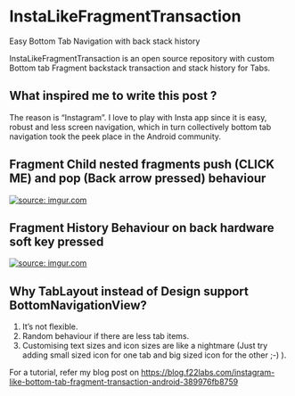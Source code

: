 # InstaLikeFragmentTransaction
Easy Bottom Tab Navigation with back stack history


InstaLikeFragmentTransaction is an open source repository with custom Bottom tab Fragment backstack transaction and stack history for Tabs.

What inspired me to write this post ?
-------------------------------------

The reason is “Instagram”. I love to play with Insta app since it is easy, robust and less screen navigation, which in turn collectively bottom tab navigation took the peek place in the Android community.

Fragment Child nested fragments push (CLICK ME) and pop (Back arrow pressed) behaviour
--------------------------------------------------------------------------------------


<a href="http://imgur.com/ParT0sR"><img src="http://i.imgur.com/ParT0sR.gif" title="source: imgur.com"/></a>


Fragment History Behaviour on back hardware soft key pressed
------------------------------------------------------------

<a href="http://imgur.com/4CqPkF6"><img src="http://i.imgur.com/4CqPkF6.gif" title="source: imgur.com"/></a>
 
 
Why TabLayout instead of Design support BottomNavigationView?
-------------------------------------------------------------

1. It’s not flexible.
2. Random behaviour if there are less tab items.
3. Customising text sizes and icon sizes are like a nightmare (Just try adding small sized icon for one tab and big sized icon for the other ;-) ).


For a tutorial, refer my blog post on https://blog.f22labs.com/instagram-like-bottom-tab-fragment-transaction-android-389976fb8759 

